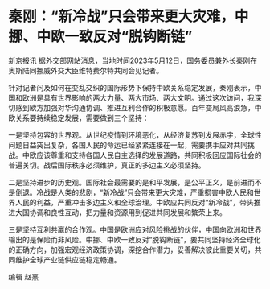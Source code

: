 # 秦刚：“新冷战”只会带来更大灾难，中挪、中欧一致反对“脱钩断链”

新京报讯 据外交部网站消息，当地时间2023年5月12日，国务委员兼外长秦刚在奥斯陆同挪威外交大臣维特费尔特共同会见记者。

针对记者问及如何在变乱交织的国际形势下保持中欧关系稳定发展，秦刚表示，中国和欧洲是具有世界影响的两大力量、两大市场、两大文明。通过这次访问，我深切感到欧方加强对华沟通协调、推进互利合作的积极意愿。百年变局风高浪急，中欧关系要持续稳定发展，需要做到三个坚持：

一是坚持包容的世界观。从世纪疫情到环境恶化，从经济复苏到发展赤字，全球性问题日益突出复杂，各国人民的命运已经紧紧连接在一起，需要携手应对共同挑战。中欧应该尊重和支持各国人民自主选择的发展道路，共同积极回应国际社会的普遍关切。战后国际秩序必须维护，真正的多边主义必须坚持。

二是坚持进步的历史观。国际社会最需要的是和平发展，是公平正义，是前进而不是倒退。冷战是人类的悲剧，“新冷战”只会带来更大灾难，严重损害中欧人民和世界人民的利益，严重冲击多边主义和全球治理。中欧应共同反对“新冷战”，带头推进大国协调和良性互动，把力量和资源用到促进共同发展和繁荣上来。

三是坚持互利共赢的合作观。中国是欧洲应对风险挑战的伙伴，中国向欧洲和世界输出的是保险而非风险。中挪、中欧一致反对“脱钩断链”，要共同坚持经济全球化的正确方向，加强宏观经济政策协调，深挖合作潜力，妥善解决彼此重要关切，共同维护全球产业链供应链稳定畅通。

编辑 赵熹

